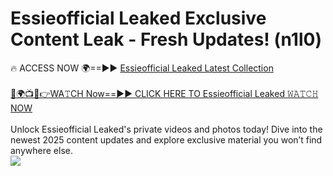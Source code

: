 # Essieofficial Leaked Exclusive Content Leak - Fresh Updates! (n1l0)

🔥 ACCESS NOW 🌍==►► <a href="https://tinyurl.com/kvy9nzfs" rel="nofollow">Essieofficial Leaked Latest Collection</a>
<br><br>
[🔴🌍📺📱👉WA𝚃CH Now==►► CLICK HERE TO Essieofficial Leaked 𝚆𝙰𝚃𝙲𝙷 NOW](https://tinyurl.com/kvy9nzfs)
<br><br>
Unlock Essieofficial Leaked's private videos and photos today! Dive into the newest 2025 content updates and explore exclusive material you won’t find anywhere else.
<br>
<a href="https://tinyurl.com/kvy9nzfs" rel="nofollow" data-target="animated-image.originalLink"><img src="https://camo.githubusercontent.com/8a4f000d20f83aca3bf7ec5f350d767afa0574a8a352519fd8cfa583a6f93a33/68747470733a2f2f692e696d6775722e636f6d2f644a486b345a712e676966" data-canonical-src="https://i.imgur.com/dJHk4Zq.gif" style="max-width: 100%; display: inline-block;" data-target="animated-image.originalImage"></a>
<br>
